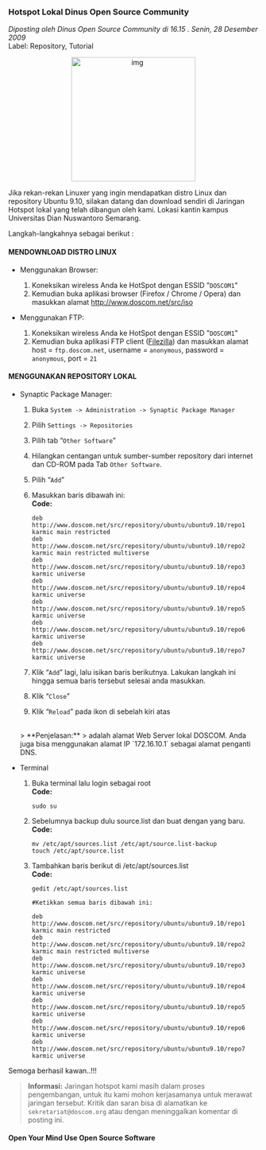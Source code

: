 ### **Hotspot Lokal Dinus Open Source Community**
_Diposting oleh Dinus Open Source Community di 16.15 . Senin, 28 Desember 2009_
<br>
Label: Repository, Tutorial

<div align="center">
	<img src="./posts/2009-12-28-hotspot-lokal-dinus-open-source/wifi.png" height="250px" alt="img">
</div> 

Jika rekan-rekan Linuxer yang ingin mendapatkan distro Linux dan repository Ubuntu 9.10, silakan datang dan download sendiri di Jaringan Hotspot lokal yang telah dibangun oleh kami. Lokasi kantin kampus Universitas Dian Nuswantoro Semarang.

Langkah-langkahnya sebagai berikut :


#### **MENDOWNLOAD DISTRO LINUX**

* Menggunakan Browser:

    1. Koneksikan wireless Anda ke HotSpot dengan ESSID "`DOSCOM1`"
    1. Kemudian buka aplikasi browser (Firefox / Chrome / Opera) dan masukkan alamat <http://www.doscom.net/src/iso>

* Menggunakan FTP:

    1. Koneksikan wireless Anda ke HotSpot dengan ESSID "`DOSCOM1`"
    1. Kemudian buka aplikasi FTP client ([Filezilla](http://filezilla-project.org/download.php)) dan masukkan alamat host = `ftp.doscom.net`, username = `anonymous`, password = `anonymous`, port = `21`

#### **MENGGUNAKAN REPOSITORY LOKAL**

* Synaptic Package Manager:

    1. Buka `System -> Administration -> Synaptic Package Manager`
    1. Pilih `Settings -> Repositories`
    1. Pilih tab “`Other Software`”
    1. Hilangkan centangan untuk sumber-sumber repository dari internet dan CD-ROM pada Tab `Other Software`.
    1. Pilih “`Add`”
    1. Masukkan baris dibawah ini:
        <br>
        **Code:**
        ```
        deb  http://www.doscom.net/src/repository/ubuntu/ubuntu9.10/repo1  karmic main restricted
        deb  http://www.doscom.net/src/repository/ubuntu/ubuntu9.10/repo2  karmic main restricted multiverse
        deb  http://www.doscom.net/src/repository/ubuntu/ubuntu9.10/repo3  karmic universe
        deb  http://www.doscom.net/src/repository/ubuntu/ubuntu9.10/repo4  karmic universe
        deb  http://www.doscom.net/src/repository/ubuntu/ubuntu9.10/repo5  karmic universe
        deb  http://www.doscom.net/src/repository/ubuntu/ubuntu9.10/repo6  karmic universe
        deb  http://www.doscom.net/src/repository/ubuntu/ubuntu9.10/repo7  karmic universe

        ```

    1. Klik “`Add`” lagi, lalu isikan baris berikutnya. Lakukan langkah ini hingga semua baris tersebut selesai anda masukkan.
    1. Klik “`Close`”
    1. Klik “`Reload`” pada ikon di sebelah kiri atas
    <br>
    > **Penjelasan:**
    > <http://www.doscom.net> adalah alamat Web Server lokal DOSCOM. Anda juga bisa menggunakan alamat IP `172.16.10.1` sebagai alamat penganti DNS.

* Terminal

    1. Buka terminal lalu login sebagai root
        <br>
        **Code:**
        ```
        sudo su
        ```

    1. Sebelumnya backup dulu source.list dan buat dengan yang baru.
        <br>
        **Code:**
        ```
        mv /etc/apt/sources.list /etc/apt/source.list-backup
        touch /etc/apt/source.list
        ```

    1. Tambahkan baris berikut di /etc/apt/sources.list
        <br>
        **Code:**
        ```
        gedit /etc/apt/sources.list

        #Ketikkan semua baris dibawah ini:

        deb  http://www.doscom.net/src/repository/ubuntu/ubuntu9.10/repo1  karmic main restricted
        deb  http://www.doscom.net/src/repository/ubuntu/ubuntu9.10/repo2  karmic main restricted multiverse
        deb  http://www.doscom.net/src/repository/ubuntu/ubuntu9.10/repo3  karmic universe
        deb  http://www.doscom.net/src/repository/ubuntu/ubuntu9.10/repo4  karmic universe
        deb  http://www.doscom.net/src/repository/ubuntu/ubuntu9.10/repo5  karmic universe
        deb  http://www.doscom.net/src/repository/ubuntu/ubuntu9.10/repo6  karmic universe
        deb  http://www.doscom.net/src/repository/ubuntu/ubuntu9.10/repo7  karmic universe
        ```

Semoga berhasil kawan..!!!

> **Informasi:**
> Jaringan hotspot kami masih dalam proses pengembangan, untuk itu kami mohon kerjasamanya untuk merawat jaringan tersebut.
Kritik dan saran bisa di alamatkan ke `sekretariat@doscom.org` atau dengan meninggalkan komentar di posting ini.


#### **Open Your Mind Use Open Source Software**